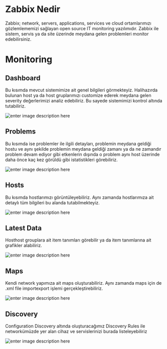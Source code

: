 # Zabbix Nedir 

Zabbix; network, servers, applications, services ve cloud ortamlarımızı gözlemlememizi sağlayan open source IT monitoring yazılımıdır. Zabbix ile sistem, servis ya da site üzerinde meydana gelen problemleri monitor edebilirsiniz.

# Monitoring
 
## Dashboard
Bu kısımda mevcut sistemimize ait genel bilgileri görmekteyiz. Halihazırda bulunan host ya da host gruplarımızı customize ederek meydana gelen severity değerlerimizi analiz edebiliriz. Bu sayede sistemimizi kontrol altında tutabiliriz.

![enter image description here](httpsraw.githubusercontent.comReptilianusBileciktuszabbix-nedir-main1.png)


## Problems
Bu kısımda ise problemler ile ilgili detayları, problemin meydana geldiği hostu ve aynı şekilde problemin meydana geldiği zamanı ya da ne zamandır problem devam ediyor gibi etkenlerin dışında o problem aynı host üzerinde daha önce kaç kez görüldü gibi istatistikleri görebiliriz.

![enter image description here](httpsraw.githubusercontent.comReptilianusBileciktuszabbix-nedir-main2.png)


## Hosts

Bu kısımda hostlarımızı görüntüleyebiliriz. Aynı zamanda hostlarımıza ait detaylı tüm bilgileri bu alanda tutabilmekteyiz.

![enter image description here](httpsraw.githubusercontent.comReptilianusBileciktuszabbix-nedir-main3.png)

## Latest Data 
Hosthost grouplara ait item tanımları görebilir ya da item tanımlarına ait grafikler alabiliriz.

![enter image description here](httpsraw.githubusercontent.comReptilianusBileciktuszabbix-nedir-main4.png)

## Maps

Kendi network yapımıza ait maps oluşturabiliriz. Aynı zamanda maps için de .xml file importexport işlemi gerçekleştirebiliriz.

![enter image description here](httpsraw.githubusercontent.comReptilianusBileciktuszabbix-nedir-main5.png)

## Discovery

Configuration  Discovery altında oluşturacağımız Discovery Rules ile networkümüzde yer alan cihaz ve servislerinizi burada listeleyebiliriz

![enter image description here](httpsraw.githubusercontent.comReptilianusBileciktuszabbix-nedir-main6.png)
